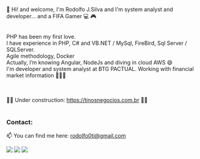 👋 Hi! and welcome, I'm Rodolfo J.Silva and I'm system analyst and developer... and a FIFA Gamer 💻 🎮
 
<br />PHP has been my first love. 
<br />I have experience in PHP, C# and VB.NET / MySql, FireBird, Sql Server / SQLServer.
<br />Agile methodology, Docker
<br />Actually, I’m knowing Angular, NodeJs and diving in cloud AWS 😄
<br />I'm developer and system analyst at BTG PACTUAL. Working with financial market information  👨🏽‍💻

<br /><br />
🔧🔧 Under construction: https://tinosnegocios.com.br 🔧🔧 
<br /><br />

### Contact:
📫 You can find me here: rodolfo0ti@gmail.com
<div>

<a target="_blank" href="https://www.instagram.com/rohdolfu/" target="_blank"><img src="https://img.shields.io/badge/-Instagram-%23E4405F?style=for-the-badge&logo=instagram&logoColor=white" target="_blank"></a>
<a target="_blank" href = "mailto:rodolfo0ti@gmail.com"><img src="https://img.shields.io/badge/Gmail-D14836?style=for-the-badge&logo=gmail&logoColor=white" target="_blank"></a>
<a target="_blank" href="https://www.linkedin.com/in/rodolfoj-silva/" target="_blank"><img src="https://img.shields.io/badge/-LinkedIn-%230077B5?style=for-the-badge&logo=linkedin&logoColor=white" target="_blank"></a>   
</div>

<!---
lrodolfol/lrodolfol is a ✨ special ✨ repository because its `README.md` (this file) appears on your GitHub profile.
You can click the Preview link to take a look at your changes.
--->
